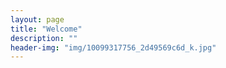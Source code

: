```yaml
---
layout: page
title: "Welcome"
description: ""
header-img: "img/10099317756_2d49569c6d_k.jpg"
---
```


